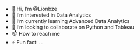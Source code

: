 - 👋 Hi, I’m @Lionbze
- 👀 I’m interested in Data Analytics
- 🌱 I’m currently learning Advanced Data Analytics
- 💞️ I’m looking to collaborate on Python and Tableau 
- 📫 How to reach me 
- ⚡ Fun fact: ...

<!---
Lionbze/Lionbze is a ✨ special ✨ repository because its `README.md` (this file) appears on your GitHub profile.
You can click the Preview link to take a look at your changes.
--->
